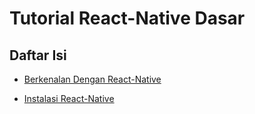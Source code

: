 # Tutorial React-Native Dasar

## Daftar Isi

- [Berkenalan Dengan React-Native](./Materi/berkenalan-dengan-react-native/index.md)

- [Instalasi React-Native](./Materi/instalasi-react-native/index.md)

